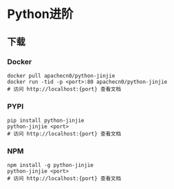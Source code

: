 # Python进阶

## 下载

### Docker

```
docker pull apachecn0/python-jinjie
docker run -tid -p <port>:80 apachecn0/python-jinjie
# 访问 http://localhost:{port} 查看文档
```

### PYPI

```
pip install python-jinjie
python-jinjie <port>
# 访问 http://localhost:{port} 查看文档
```

### NPM

```
npm install -g python-jinjie
python-jinjie <port>
# 访问 http://localhost:{port} 查看文档
```